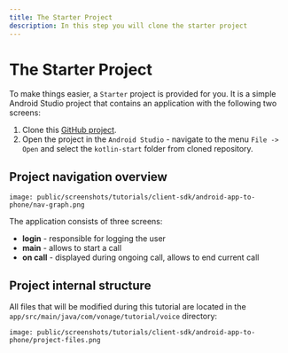 ```yaml
---
title: The Starter Project
description: In this step you will clone the starter project
---
```


# The Starter Project

To make things easier, a `Starter` project is provided for you. It is a simple Android Studio project that contains an application with the following two screens:

1. Clone this [GitHub project](https://github.com/nexmo-community/client-sdk-android-tutorial-voice-app-to-phone).
2. Open the project in the `Android Studio` - navigate to the menu `File -> Open` and select the `kotlin-start` folder from cloned repository.

## Project navigation overview

```screenshot
image: public/screenshots/tutorials/client-sdk/android-app-to-phone/nav-graph.png
```

The application consists of three screens: 

- **login** - responsible for logging the user
- **main** - allows to start a call
- **on call** - displayed during ongoing call, allows to end current call

## Project internal structure

All files that will be modified during this tutorial are located in the `app/src/main/java/com/vonage/tutorial/voice` directory:

```screenshot
image: public/screenshots/tutorials/client-sdk/android-app-to-phone/project-files.png
```
